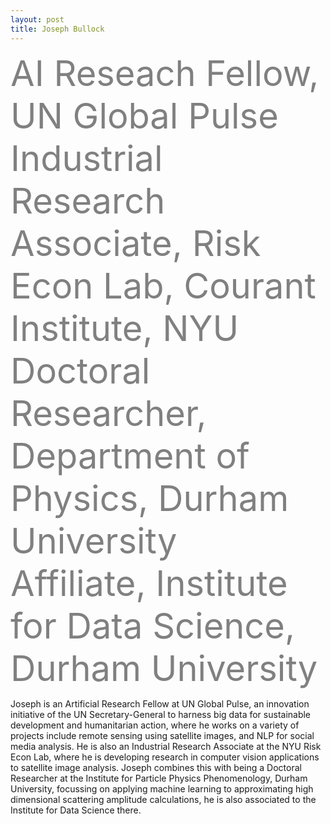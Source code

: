 ```yaml
---
layout: post
title: Joseph Bullock
---
```


<span style="color:grey;font-size: 4em">
AI Reseach Fellow, UN Global Pulse<br/>
Industrial Research Associate, Risk Econ Lab, Courant Institute, NYU<br/>
Doctoral Researcher, Department of Physics, Durham University<br/>
Affiliate, Institute for Data Science, Durham University<br/>
</span>

Joseph is an Artificial Research Fellow at UN Global Pulse, an innovation initiative of the UN Secretary-General to harness big data for sustainable development and humanitarian action, where he works on a variety of projects include remote sensing using satellite images, and NLP for social media analysis. He is also an Industrial Research Associate at the NYU Risk Econ Lab, where he is developing research in computer vision applications to satellite image analysis. Joseph combines this with being a Doctoral Researcher at the Institute for Particle Physics Phenomenology, Durham University, focussing on applying machine learning to approximating high dimensional scattering amplitude calculations, he is also associated to the Institute for Data Science there.
